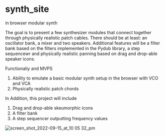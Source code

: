 # synth_site
in browser modular synth 


The goal is to present a few synthesizer modules that connect together through physically realistic patch cables. There should be at least: an  oscillator bank, a mixer and two speakers. Additional features will be a filter bank based on the filters implemented in the Pydub library, a step sequencewr and physically realistic panning based on drag and drop-able speaker icons.


Functionaliy and MVPS

1) Ability to emulate a basic modular synth setup in the browser with VCO and VCA
2) Physically realistic patch chords

In Addition, this project will include
1) Drag and drop-able skeumorphic icons
2) A filter bank
3) A step sequencer outputting frequency values

![screen_shot_2022-09-15_at_10 05 32_pm](https://user-images.githubusercontent.com/102887694/191012417-a9c8e2dc-e3c7-41d8-ab17-e8da0816e7f0.png)
